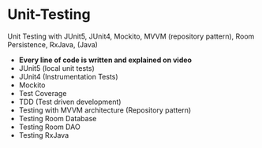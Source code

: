<h1> Unit-Testing</h1>
<p>Unit Testing with JUnit5, JUnit4, Mockito, MVVM (repository pattern), Room Persistence, RxJava, (Java)</p>
<ul>
<li><strong>Every line of code is written and explained on video</strong></li>
<li>JUnit5 (local unit tests)</li>
<li>JUnit4 (Instrumentation Tests)</li>
<li>Mockito</li>
<li>Test Coverage</li>
<li>TDD (Test driven development)</li>
<li>Testing with MVVM architecture (Repository pattern)</li>
<li>Testing Room Database</li>
<li>Testing Room DAO</li>
<li>Testing RxJava</li>
</ul>
<br>
